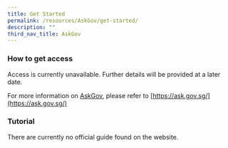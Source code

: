 ```yaml
---
title: Get Started
permalink: /resources/AskGov/get-started/
description: ""
third_nav_title: AskGov
---
```

### **How to get access**
Access is currently unavailable. Further details will be provided at a later date. 

For more information on [AskGov](https://ask.gov.sg/), please refer to [https://ask.gov.sg/](https://ask.gov.sg/)

### **Tutorial**
There are currently no official guide found on the website.

